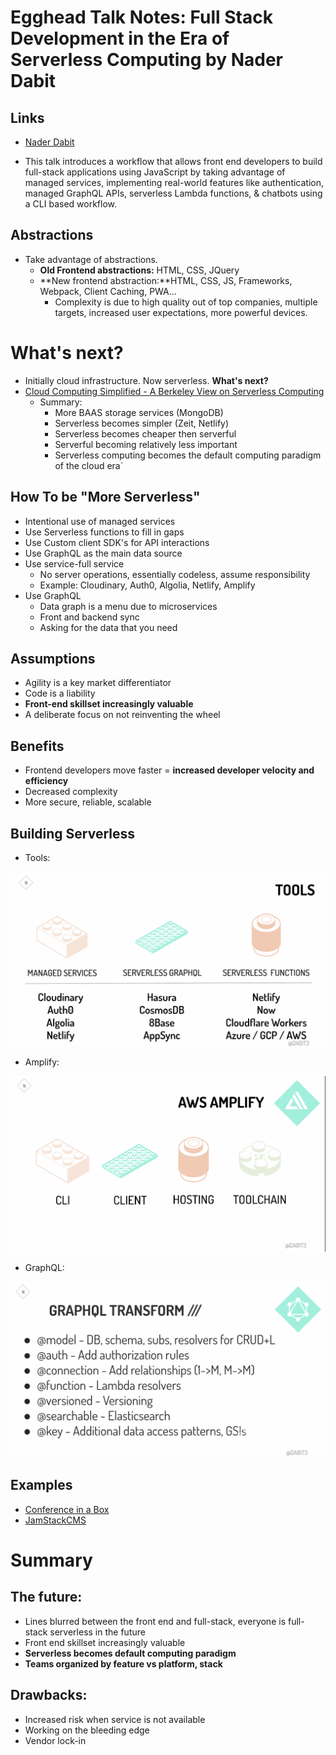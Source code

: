 # Egghead Talk Notes: Full Stack Development in the Era of Serverless Computing by Nader Dabit

## Links

- [Nader Dabit](https://twitter.com/dabit3)

- This talk introduces a workflow that allows front end developers to build full-stack applications using JavaScript by taking advantage of managed services, implementing real-world features like authentication, managed GraphQL APIs, serverless Lambda functions, & chatbots using a CLI based workflow.

## Abstractions

- Take advantage of abstractions.
  - **Old Frontend abstractions:** HTML, CSS, JQuery
  - **New frontend abstraction:**HTML, CSS, JS, Frameworks, Webpack, Client Caching, PWA...
    - Complexity is due to high quality out of top companies, multiple targets, increased user expectations, more powerful devices.

# What's next?

- Initially cloud infrastructure. Now serverless. **What's next?**
- [Cloud Computing Simplified - A Berkeley View on Serverless Computing](https://www2.eecs.berkeley.edu/Pubs/TechRpts/2019/EECS-2019-3.pdf)
  - Summary:
    - More BAAS storage services (MongoDB)
    - Serverless becomes simpler (Zeit, Netlify)
    - Serverless becomes cheaper then serverful
    - Serverful becoming relatively less important
    - Serverless computing becomes the default computing paradigm of the cloud era`

## How To be "More Serverless"

- Intentional use of managed services
- Use Serverless functions to fill in gaps
- Use Custom client SDK's for API interactions
- Use GraphQL as the main data source
- Use service-full service
  - No server operations, essentially codeless, assume responsibility
  - Example: Cloudinary, Auth0, Algolia, Netlify, Amplify
- Use GraphQL
  - Data graph is a menu due to microservices
  - Front and backend sync
  - Asking for the data that you need

## Assumptions

- Agility is a key market differentiator
- Code is a liability
- **Front-end skillset increasingly valuable**
- A deliberate focus on not reinventing the wheel

## Benefits

- Frontend developers move faster = **increased developer velocity and efficiency**
- Decreased complexity
- More secure, reliable, scalable

## Building Serverless

- Tools:

![](./images/tools.png)

- Amplify:

![](./images/amplify.png)

- GraphQL:

![](./images/graphql.png)

## Examples

- [Conference in a Box](https://github.com/dabit3/conference-app-in-a-box)
- [JamStackCMS](https://www.jamstackcms.io)

# Summary

## The future:

- Lines blurred between the front end and full-stack, everyone is full-stack serverless in the future
- Front end skillset increasingly valuable
- **Serverless becomes default computing paradigm**
- **Teams organized by feature vs platform, stack**

## Drawbacks:

- Increased risk when service is not available
- Working on the bleeding edge
- Vendor lock-in
